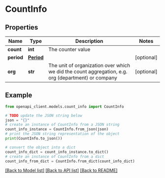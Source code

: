 # CountInfo


## Properties

Name | Type | Description | Notes
------------ | ------------- | ------------- | -------------
**count** | **int** | The counter value | 
**period** | [**Period**](Period.md) |  | [optional] 
**org** | **str** | The unit of organization over which we did the count aggregation, e.g. org (department) or company | [optional] 

## Example

```python
from openapi_client.models.count_info import CountInfo

# TODO update the JSON string below
json = "{}"
# create an instance of CountInfo from a JSON string
count_info_instance = CountInfo.from_json(json)
# print the JSON string representation of the object
print(CountInfo.to_json())

# convert the object into a dict
count_info_dict = count_info_instance.to_dict()
# create an instance of CountInfo from a dict
count_info_from_dict = CountInfo.from_dict(count_info_dict)
```
[[Back to Model list]](../README.md#documentation-for-models) [[Back to API list]](../README.md#documentation-for-api-endpoints) [[Back to README]](../README.md)


